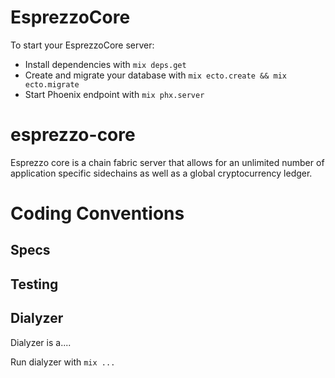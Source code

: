 # EsprezzoCore

To start your EsprezzoCore server:

  * Install dependencies with `mix deps.get`
  * Create and migrate your database with `mix ecto.create && mix ecto.migrate`
  * Start Phoenix endpoint with `mix phx.server`

# esprezzo-core
Esprezzo core is a chain fabric server that allows for an unlimited number of application specific sidechains as well as a global cryptocurrency ledger.


# Coding Conventions

## Specs

## Testing

## Dialyzer
Dialyzer is a....

Run dialyzer with `mix ...`

